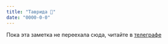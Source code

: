 ```yaml
---
title: "Таврида 📰"
date: "0000-0-0"
---
```


Пока эта заметка не переехала сюда, читайте в [телеграфе](https://telegra.ph/Vsya-pravda-pro-Tavridu-05-23)
